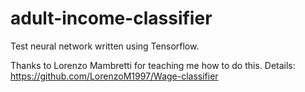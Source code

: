 # adult-income-classifier
Test neural network written using Tensorflow.

Thanks to Lorenzo Mambretti for teaching me how to do this.
Details: https://github.com/LorenzoM1997/Wage-classifier
